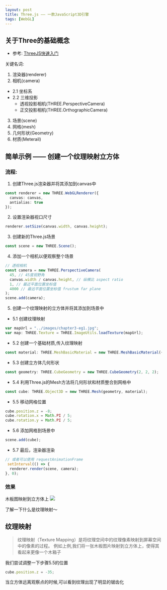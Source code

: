 ```yaml
---
layout: post
title: Three.js —— 一款JavaScript3D引擎
tags: [WebGL]
---
```


## 关于Three的基础概念

- 参考: [ThreeJS快速入门](https://zhuanlan.zhihu.com/p/23272116)

关键名词: 
1. 渲染器(renderer)
2. 相机(camera)
  - 2.1 坐标系
  - 2.2 三维投影
    - 透视投影相机(THREE.PerspectiveCamera)
    - 正交投影相机(THREE.OrthographicCamera)
3. 场景(scene)
4. 网格(mesh)
5. 几何形状(Geometry)
6. 材质(Meterail)

## 简单示例 —— 创建一个纹理映射立方体

### 流程:
1. 创建Three.js渲染器并将其添加到canvas中
  ```ts
  const renderer = new THREE.WebGLRenderer({
    canvas: canvas,
    antialias: true
  });
  ```
2. 设置渲染器视口尺寸
  ```ts
  renderer.setSize(canvas.width, canvas.height);
  ```
3. 创建新的Three.js场景
  ```ts
  const scene = new THREE.Scene();
  ```
4. 添加一个相机以便观察整个场景
  ```ts
  // 透视相机
  const camera = new THREE.PerspectiveCamera(
    45, // 45度视野角
    canvas.width / canvas.height, // 纵横比 aspect ratio
    1, // 最近平面位置坐标值
    4000 // 最远平面位置坐标值 frustum far plane
  );
  scene.add(camera);
  ```
5. 创建一个纹理映射的立方体并将其添加到场景中
  - 5.1 创建纹理映射
  ```ts
  var mapUrl = "../images/chapter3-eg1.jpg";
  var map: THREE.Texture = THREE.ImageUtils.loadTexture(mapUrl);
  ```
  - 5.2 创建一个基础材质,传入纹理映射
  ```ts
  const material: THREE.MeshBasicMaterial = new THREE.MeshBasicMaterial({ map: map });
  ```
  - 5.3 创建立方体几何形状
  ```ts
  const geometry: THREE.CubeGeometry = new THREE.CubeGeometry(2, 2, 2);
  ```
  - 5.4 利用Three.js的Mesh方法将几何形状和材质整合到网格中
  ```ts
  const cube: THREE.Object3D = new THREE.Mesh(geometry, material);
  ```
  - 5.5 移动网格位置
  ```ts
  cube.position.z = -8;
  cube.rotation.x = Math.PI / 5;
  cube.rotation.y = Math.PI / 5;
  ```
  - 5.6 添加网格到场景中
  ```ts
  scene.add(cube);
  ```

  - 5.7 最后，渲染器渲染
  ```ts
  // 或者可以使用 requestAnimationFrame
   setInterval(() => {
    renderer.render(scene, camera);
  }, 0);
  ```
### 效果

木板图映射到立方体上
![]({{site.imgurl}}/in-post/threejs/animate-crate.gif)

了解一下什么是纹理映射～
## 纹理映射

> 纹理映射（Texture Mapping）是将纹理空间中的纹理像素映射到屏幕空间中的像素的过程。
例如上例,我们将一张木板图片映射到立方体上，使得其看起来更像一个木箱子

我们尝试调整一下步骤5.5的位置
```ts
cube.position.z = -35;
```
当立方体远离观察点的时候,可以看到纹理出现了明显的锯齿化
